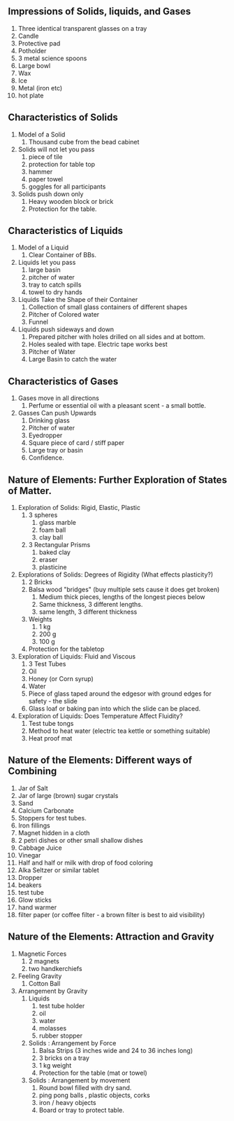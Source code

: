 
## Impressions of Solids, liquids, and Gases

1. Three identical transparent glasses on a tray
2. Candle
3. Protective pad
4. Potholder
5. 3 metal science spoons
6. Large bowl
7. Wax
8. Ice
9. Metal (iron etc)
10. hot plate

## Characteristics of Solids

1. Model of a Solid
	1. Thousand cube from the bead cabinet
2. Solids will not let you pass
	1. piece of tile
	2. protection for table top
	3. hammer
	4. paper towel
	5. goggles for all participants
3. Solids push down only
	1. Heavy wooden block or brick
	2. Protection for the table. 

## Characteristics of Liquids

1. Model of a Liquid
	1. Clear Container of BBs.
2. Liquids let you pass
	1. large basin
	2. pitcher of water
	3. tray to catch spills
	4. towel to dry hands
3. Liquids Take the Shape of their Container
	1. Collection of small glass containers of different shapes
	2. Pitcher of Colored water
	3. Funnel
4. Liquids push sideways and down
	1. Prepared pitcher with holes drilled on all sides and at bottom. 
	2. Holes sealed with tape. Electric tape works best
	3. Pitcher of Water
	4. Large Basin to catch the water

## Characteristics of Gases

1. Gases move in all directions
	1. Perfume or essential oil with a pleasant scent - a small bottle. 
2. Gasses Can push Upwards
	1. Drinking glass
	2. Pitcher of water
	3. Eyedropper
	4. Square piece of card / stiff paper
	5. Large tray or basin
	6. Confidence.

## Nature of Elements: Further Exploration of States of Matter.

1. Exploration of Solids: Rigid, Elastic, Plastic
	1. 3 spheres
		1. glass marble
		2. foam ball
		3. clay ball
	2. 3 Rectangular Prisms
		1. baked clay
		2. eraser
		3. plasticine
2. Explorations of Solids: Degrees of Rigidity (What effects plasticity?)
	1. 2 Bricks
	2. Balsa wood "bridges" (buy multiple sets cause it does get broken)
		1. Medium thick pieces, lengths of the longest pieces below
		2. Same thickness, 3 different lengths.
		3. same length, 3 different thickness
	3. Weights
		1. 1 kg
		2. 200 g
		3. 100 g
	4. Protection for the tabletop
3. Exploration of Liquids: Fluid and Viscous
	1. 3 Test Tubes
	2. Oil
	3. Honey (or Corn syrup)
	4. Water
	5. Piece of glass taped around the edgesor with ground edges for safety - the slide
	6. Glass loaf or baking pan into which the slide can be placed.
4. Exploration of Liquids: Does Temperature Affect Fluidity?
	1. Test tube tongs
	2. Method to heat water (electric tea kettle or something suitable)
	3. Heat proof mat

## Nature of the Elements: Different ways of Combining

1. Jar of Salt
2. Jar of large (brown) sugar crystals
3. Sand
4. Calcium Carbonate
5. Stoppers for test tubes.
6. Iron fillings
7. Magnet hidden in a cloth
8. 2 petri dishes or other small shallow dishes
9. Cabbage Juice
10. Vinegar
11. Half and half or milk with drop of food coloring
12. Alka Seltzer or similar tablet
13. Dropper
14. beakers
15. test tube
16. Glow sticks
17. hand warmer
18. filter paper (or coffee filter - a brown filter is best to aid visibility)

## Nature of the Elements: Attraction and Gravity

1. Magnetic Forces
	1. 2 magnets
	2. two handkerchiefs
2. Feeling Gravity
	1. Cotton Ball
3. Arrangement by Gravity
	1. Liquids
		1. test tube holder
		2. oil
		3. water
		4. molasses
		5. rubber stopper
	2. Solids : Arrangement by Force
		1. Balsa Strips (3 inches wide and 24 to 36 inches long)
		2. 3 bricks on a tray 
		3. 1 kg weight
		4. Protection for the table (mat or towel)
	3. Solids : Arrangement by movement
		1. Round bowl filled with dry sand.
		2. ping pong balls , plastic objects, corks
		3. iron / heavy objects
		4. Board or tray to protect table. 